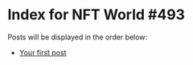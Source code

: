 # Index for NFT World #493
Posts will be displayed in the order below:

- [Your first post](./001-first.md)

